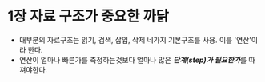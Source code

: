 # **1장 자료 구조가 중요한 까닭**

- 대부분의 자료구조는 읽기, 검색, 삽입, 삭제 네가지 기본구조를 사용. 이를 '연산'이라 한다.
- 연산이 얼마나 빠른가를 측정하는것보다 얼마나 많은 ***단계(step)가 필요한가***를 따져야한다.